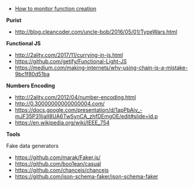 - [How to monitor function creation](https://nikgrozev.com/2019/04/07/reacts-usecallback-and-usememo-hooks-by-example/)

**Purist**

- http://blog.cleancoder.com/uncle-bob/2016/05/01/TypeWars.html

**Functional JS**

- http://2ality.com/2017/11/currying-in-js.html
- https://github.com/getify/Functional-Light-JS
- https://medium.com/making-internets/why-using-chain-is-a-mistake-9bc1f80d51ba

**Numbers Encoding**

- http://2ality.com/2012/04/number-encoding.html
- http://0.30000000000000004.com/
- https://docs.google.com/presentation/d/1apPbAiv_-mJF35P31IjaII8UA6TwSynCA_zhfDEmgOE/edit#slide=id.p
- https://en.wikipedia.org/wiki/IEEE_754

**Tools**

Fake data generators

- https://github.com/marak/Faker.js/
- https://github.com/boo1ean/casual
- https://github.com/chancejs/chancejs
- https://github.com/json-schema-faker/json-schema-faker
